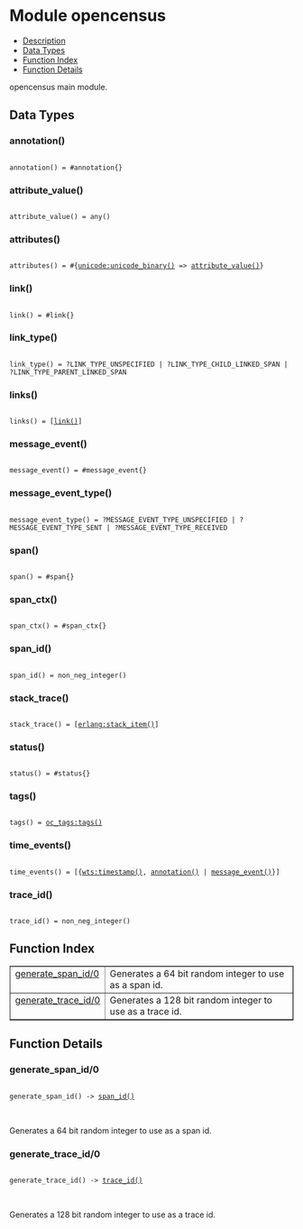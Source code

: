 

# Module opencensus #
* [Description](#description)
* [Data Types](#types)
* [Function Index](#index)
* [Function Details](#functions)

opencensus main module.

<a name="types"></a>

## Data Types ##




### <a name="type-annotation">annotation()</a> ###


<pre><code>
annotation() = #annotation{}
</code></pre>




### <a name="type-attribute_value">attribute_value()</a> ###


<pre><code>
attribute_value() = any()
</code></pre>




### <a name="type-attributes">attributes()</a> ###


<pre><code>
attributes() = #{<a href="unicode.md#type-unicode_binary">unicode:unicode_binary()</a> =&gt; <a href="#type-attribute_value">attribute_value()</a>}
</code></pre>




### <a name="type-link">link()</a> ###


<pre><code>
link() = #link{}
</code></pre>




### <a name="type-link_type">link_type()</a> ###


<pre><code>
link_type() = ?LINK_TYPE_UNSPECIFIED | ?LINK_TYPE_CHILD_LINKED_SPAN | ?LINK_TYPE_PARENT_LINKED_SPAN
</code></pre>




### <a name="type-links">links()</a> ###


<pre><code>
links() = [<a href="#type-link">link()</a>]
</code></pre>




### <a name="type-message_event">message_event()</a> ###


<pre><code>
message_event() = #message_event{}
</code></pre>




### <a name="type-message_event_type">message_event_type()</a> ###


<pre><code>
message_event_type() = ?MESSAGE_EVENT_TYPE_UNSPECIFIED | ?MESSAGE_EVENT_TYPE_SENT | ?MESSAGE_EVENT_TYPE_RECEIVED
</code></pre>




### <a name="type-span">span()</a> ###


<pre><code>
span() = #span{}
</code></pre>




### <a name="type-span_ctx">span_ctx()</a> ###


<pre><code>
span_ctx() = #span_ctx{}
</code></pre>




### <a name="type-span_id">span_id()</a> ###


<pre><code>
span_id() = non_neg_integer()
</code></pre>




### <a name="type-stack_trace">stack_trace()</a> ###


<pre><code>
stack_trace() = [<a href="erlang.md#type-stack_item">erlang:stack_item()</a>]
</code></pre>




### <a name="type-status">status()</a> ###


<pre><code>
status() = #status{}
</code></pre>




### <a name="type-tags">tags()</a> ###


<pre><code>
tags() = <a href="oc_tags.md#type-tags">oc_tags:tags()</a>
</code></pre>




### <a name="type-time_events">time_events()</a> ###


<pre><code>
time_events() = [{<a href="wts.md#type-timestamp">wts:timestamp()</a>, <a href="#type-annotation">annotation()</a> | <a href="#type-message_event">message_event()</a>}]
</code></pre>




### <a name="type-trace_id">trace_id()</a> ###


<pre><code>
trace_id() = non_neg_integer()
</code></pre>

<a name="index"></a>

## Function Index ##


<table width="100%" border="1" cellspacing="0" cellpadding="2" summary="function index"><tr><td valign="top"><a href="#generate_span_id-0">generate_span_id/0</a></td><td>
Generates a 64 bit random integer to use as a span id.</td></tr><tr><td valign="top"><a href="#generate_trace_id-0">generate_trace_id/0</a></td><td>
Generates a 128 bit random integer to use as a trace id.</td></tr></table>


<a name="functions"></a>

## Function Details ##

<a name="generate_span_id-0"></a>

### generate_span_id/0 ###

<pre><code>
generate_span_id() -&gt; <a href="#type-span_id">span_id()</a>
</code></pre>
<br />

Generates a 64 bit random integer to use as a span id.

<a name="generate_trace_id-0"></a>

### generate_trace_id/0 ###

<pre><code>
generate_trace_id() -&gt; <a href="#type-trace_id">trace_id()</a>
</code></pre>
<br />

Generates a 128 bit random integer to use as a trace id.

